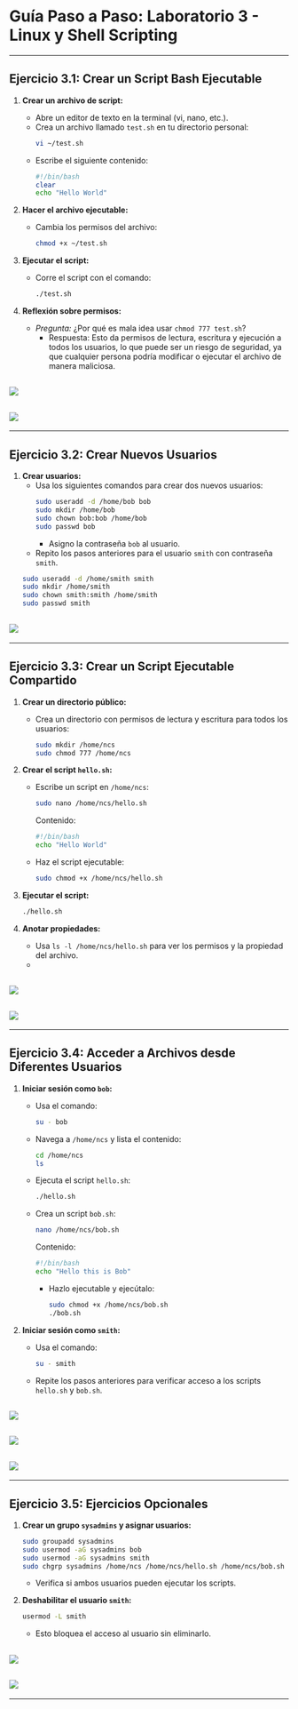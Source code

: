 # Guía Paso a Paso: Laboratorio 3 - Linux y Shell Scripting

---

## Ejercicio 3.1: Crear un Script Bash Ejecutable

1. **Crear un archivo de script:**
   - Abre un editor de texto en la terminal (vi, nano, etc.).
   - Crea un archivo llamado `test.sh` en tu directorio personal:
     ```bash
     vi ~/test.sh
     ```
   - Escribe el siguiente contenido:
     ```bash
     #!/bin/bash
     clear
     echo "Hello World"
     ```

2. **Hacer el archivo ejecutable:**
   - Cambia los permisos del archivo:
     ```bash
     chmod +x ~/test.sh
     ```

3. **Ejecutar el script:**
   - Corre el script con el comando:
     ```bash
     ./test.sh
     ```

4. **Reflexión sobre permisos:**
   - *Pregunta:* ¿Por qué es mala idea usar `chmod 777 test.sh`?
     - Respuesta: Esto da permisos de lectura, escritura y ejecución a todos los usuarios, lo que puede ser un riesgo de seguridad, ya que cualquier persona podría modificar o ejecutar el archivo de manera maliciosa.
## ![](https://github.com/rbordel2102/Despliegue/blob/master/slack/lab03_shell/Captura1.PNG)
## ![](https://github.com/rbordel2102/Despliegue/blob/master/slack/lab03_shell/Captura2.PNG)
---

## Ejercicio 3.2: Crear Nuevos Usuarios

1. **Crear usuarios:**
   - Usa los siguientes comandos para crear dos nuevos usuarios:
     ```bash
     sudo useradd -d /home/bob bob
     sudo mkdir /home/bob
     sudo chown bob:bob /home/bob
     sudo passwd bob
     ```
     - Asigno la contraseña `bob` al usuario.
   - Repito los pasos anteriores para el usuario `smith` con contraseña `smith`.
   ```bash
   sudo useradd -d /home/smith smith
   sudo mkdir /home/smith
   sudo chown smith:smith /home/smith
   sudo passwd smith
     ```
## ![](https://github.com/rbordel2102/Despliegue/blob/master/slack/lab03_shell/Captura3.PNG)

---

## Ejercicio 3.3: Crear un Script Ejecutable Compartido

1. **Crear un directorio público:**
   - Crea un directorio con permisos de lectura y escritura para todos los usuarios:
     ```bash
     sudo mkdir /home/ncs
     sudo chmod 777 /home/ncs
     ```

2. **Crear el script `hello.sh`:**
   - Escribe un script en `/home/ncs`:
     ```bash
     sudo nano /home/ncs/hello.sh
     ```
     Contenido:
     ```bash
     #!/bin/bash
     echo "Hello World"
     ```
   - Haz el script ejecutable:
     ```bash
     sudo chmod +x /home/ncs/hello.sh
     ```

3. **Ejecutar el script:**
   ```bash
   ./hello.sh
   ```

4. **Anotar propiedades:**
   - Usa `ls -l /home/ncs/hello.sh` para ver los permisos y la propiedad del archivo.
   - 
## ![](https://github.com/rbordel2102/Despliegue/blob/master/slack/lab03_shell/Captura4.PNG)
## ![](https://github.com/rbordel2102/Despliegue/blob/master/slack/lab03_shell/Captura5.PNG)

---

## Ejercicio 3.4: Acceder a Archivos desde Diferentes Usuarios

1. **Iniciar sesión como `bob`:**
   - Usa el comando:
     ```bash
     su - bob
     ```
   - Navega a `/home/ncs` y lista el contenido:
     ```bash
     cd /home/ncs
     ls
     ```
   - Ejecuta el script `hello.sh`:
     ```bash
     ./hello.sh
     ```
   - Crea un script `bob.sh`:
     ```bash
     nano /home/ncs/bob.sh
     ```
     Contenido:
     ```bash
     #!/bin/bash
     echo "Hello this is Bob"
     ```
     - Hazlo ejecutable y ejecútalo:
       ```bash
       sudo chmod +x /home/ncs/bob.sh
       ./bob.sh
       ```

2. **Iniciar sesión como `smith`:**
   - Usa el comando:
     ```bash
     su - smith
     ```
   - Repite los pasos anteriores para verificar acceso a los scripts `hello.sh` y `bob.sh`.

## ![](https://github.com/rbordel2102/Despliegue/blob/master/slack/lab03_shell/Captura6.PNG)
## ![](https://github.com/rbordel2102/Despliegue/blob/master/slack/lab03_shell/Captura7.PNG)
## ![](https://github.com/rbordel2102/Despliegue/blob/master/slack/lab03_shell/Captura8.PNG)
---

## Ejercicio 3.5: Ejercicios Opcionales

1. **Crear un grupo `sysadmins` y asignar usuarios:**
   ```bash
   sudo groupadd sysadmins
   sudo usermod -aG sysadmins bob
   sudo usermod -aG sysadmins smith
   sudo chgrp sysadmins /home/ncs /home/ncs/hello.sh /home/ncs/bob.sh
   ```
   - Verifica si ambos usuarios pueden ejecutar los scripts.

2. **Deshabilitar el usuario `smith`:**
   ```bash
   usermod -L smith
   ```
   - Esto bloquea el acceso al usuario sin eliminarlo.

## ![](https://github.com/rbordel2102/Despliegue/blob/master/slack/lab03_shell/Captura9.PNG)
## ![](https://github.com/rbordel2102/Despliegue/blob/master/slack/lab03_shell/Captura10.PNG)
---
